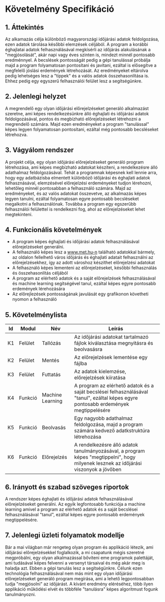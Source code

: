# Követelmény Specifikáció

## 1. Áttekintés

Az alkamazás célja különböző magyarországi időjárási adatok feldolgozása, ezen adatok tárolása későbbi elemzések céljából. A program a korábbi éghajlatai adatok felhasználásával megkísérli az időjárás alakulásának a "megjósolását", akár napi vagy éves szinten is, mindezt minnél pontosabb eredménnyel. A becslések pontosságát pedig a gépi tanulással próbálja majd a program folyamatosan pontosítani és javítani, ezáltal is elősegítve a megfelelő jóslási erdemények létrehozását. Az eredményeket eltárolva pedig lehetséges lesz a "tippek" és a valós adatok összehasonlítása is. Ehhez pedig egy egyszerű felhasználói felület lesz a segítségünkre.

## 2. Jelenlegi helyzet

A megrendelő egy olyan időjárási előrejelzéseket generáló alkalmazást szeretne, ami képes rendelkezésünkre álló éghajlati és időjárási adatok feldolgozásával, pontos és megbízható előrejelzéseket létrehozni a megrendelő számára. Majd ezen eredményeket a program "tanulással" képes legyen folyamatosan pontosítani, ezáltal még pontosabb becsléseket létrehozva.

## 3. Vágyálom rendszer

A projekt célja, egy olyan időjárási előrejelzéseket generáló program létrehozása, ami képes megbízható adatokat készíteni, a rendelkezésre álló adathalmaz feldolgozásával. Tehát a programnak képesnek kell lennie arra, hogy egy adatbázisba elmentett különböző időjárási és éghajlati adatok felhasznásával, elemzésével előrejelzési erdeményeket tudjon lérehozni, lehetőleg minnél pontosabban a felhasználó számára. Majd az eredményeket, és az valós adatokat összevetve, az alkalmazás képes legyen tanulni, ezáltal folyamatosan egyre pontosabb becsléseket megalkotni a felhasználónak. Továbba a program egy egszerűbb felhasználói felülettel is rendelkezni fog, ahol az előrejelzéseket lehet megtekinteni.

## 4. Funkcionális követelmények

- A program képes éghajlati és időjárási adatok felhasználásával előrejelzéseket generálni.
- A felhasználó képes lesz a www.met.hu-n található adatokkal bármely, az oldalon fellelhető város időjárás és éghajlati adatait felhasználni az előrejelzésekhez, így az adott városhoz készíthet előrejelzési adatokat
- A felhasználó képes lementeni az előrejelzéseket, későbbi felhasználás és összehasonlítás céljából
- A program az elérhető adatok és a saját előrejelzések felhasználásával és machine learning segítségével tanul, ezáltal képes egyre pontosabb erdemények lérehozására
- Az előrejlezések pontosságának javulását egy grafikonon követheti nyomon a felhasználó

## 5. Követelménylista

| Id | Modul | Név | Leírás |
| :---: | --- | --- | --- |
| K1 | Felület | Tallózás | Az időjárási adatokat tartalmazó fájlok kiválasztása megnyitásra és beolvasásra |
| K2 | Felület | Mentés | Az előrejelzések lementése egy fájlba |
| K3 | Felület | Futtatás | Az adatok kielemzése, előrejelzések kiíratása |
| K4 | Funkció | Machine Learning | A program az elérhető adatok és a saját becslései felhasználásával "tanul", ezáltal képes egyre pontosabb erdemények megtippelésére |
| K5 | Funkció | Beolvasás | Egy nagyobb adathalmaz feldolgozása, majd a program számára kedvező adatkstruktúra létrehozása |
| K6 | Funkció | Előrejelzés | A rendelkezésre álló adatok tanulmányozásával, a program képes "megtippelni", hogy milyenek lesznek az időjárási viszonyok a jövőben |

## 6. Irányott és szabad szöveges riportok

A rendszer képes éghajlati és időjárási adatok felhasználásával előrejelzéseket generálni. Az egyik legfontosabb funkciója a machine learning amivel a program az elérhető adatok és a saját becslései felhasználásával "tanul", ezáltal képes egyre pontosabb erdemények megtippelésére.

## 7. Jelenlegi üzleti folyamatok modellje

Bár a mai világban már rengeteg olyan program és applikáció létezik, ami időjárási előrejelzésekkel foglalkozik, a mi csapatunk mégis szeretné megpróbálni, egy olyan alkalmazással bővíteni eme programok palettáját, ami tudásával képes felvenni a versenyt társaival és még akár meg is haladja azt. Ebben a gépi tanulás lesz a segítségünkre. Célunk ezen technológia felhasználásával nem más mint egy olyan időjárási előrejelzéseket generáló program megírása, ami a lehető legpontosabban tudja "megjósolni" az időjárást. A kívánt eredmény eléréséhez, több ilyen applikáció működési elvét és többféle "tanulásra" képes algoritmust fogunk tanulmányozni.
